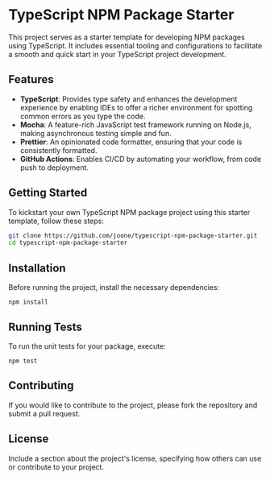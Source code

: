 # TypeScript NPM Package Starter

This project serves as a starter template for developing NPM packages using TypeScript. It includes essential tooling and configurations to facilitate a smooth and quick start in your TypeScript project development.

## Features

- **TypeScript**: Provides type safety and enhances the development experience by enabling IDEs to offer a richer environment for spotting common errors as you type the code.
- **Mocha**: A feature-rich JavaScript test framework running on Node.js, making asynchronous testing simple and fun.
- **Prettier**: An opinionated code formatter, ensuring that your code is consistently formatted.
- **GitHub Actions**: Enables CI/CD by automating your workflow, from code push to deployment.

## Getting Started

To kickstart your own TypeScript NPM package project using this starter template, follow these steps:

```bash
git clone https://github.com/joone/typescript-npm-package-starter.git
cd typescript-npm-package-starter
```

## Installation

Before running the project, install the necessary dependencies:

```
npm install
```

## Running Tests

To run the unit tests for your package, execute:

```
npm test
```

## Contributing

If you would like to contribute to the project, please fork the repository and submit a pull request.

## License

Include a section about the project's license, specifying how others can use or contribute to your project.
